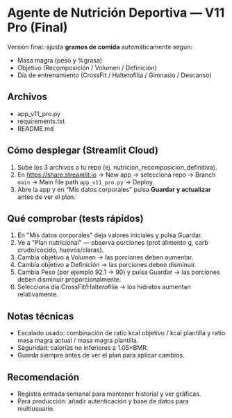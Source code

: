 # Agente de Nutrición Deportiva — V11 Pro (Final)

Versión final: ajusta **gramos de comida** automáticamente según:
- Masa magra (peso y %grasa)
- Objetivo (Recomposición / Volumen / Definición)
- Día de entrenamiento (CrossFit / Halterofilia / Gimnasio / Descanso)

## Archivos
- app_v11_pro.py
- requirements.txt
- README.md

## Cómo desplegar (Streamlit Cloud)
1. Sube los 3 archivos a tu repo (ej. nutricion_recomposicion_definitiva).
2. En https://share.streamlit.io → New app → selecciona repo → Branch `main` → Main file path `app_v11_pro.py` → Deploy.
3. Abre la app y en "Mis datos corporales" pulsa **Guardar y actualizar** antes de ver el plan.

## Qué comprobar (tests rápidos)
1. En "Mis datos corporales" deja valores iniciales y pulsa Guardar.
2. Ve a "Plan nutricional" — observa porciones (prot alimento g, carb crudo/cocido, huevos/claras).
3. Cambia objetivo a Volumen → las porciones deben aumentar.
4. Cambia objetivo a Definición → las porciones deben disminuir.
5. Cambia Peso (por ejemplo 92.1 → 90) y pulsa Guardar → las porciones deben disminuir proporcionalmente.
6. Selecciona día CrossFit/Halterofilia → los hidratos aumentan relativamente.

## Notas técnicas
- Escalado usado: combinación de ratio kcal objetivo / kcal plantilla y ratio masa magra actual / masa magra plantilla.
- Seguridad: calorías no inferiores a 1.05×BMR.
- Guarda siempre antes de ver el plan para aplicar cambios.

## Recomendación
- Registra entrada semanal para mantener historial y ver gráficas.
- Para producción: añadir autenticación y base de datos para multiusuario.
